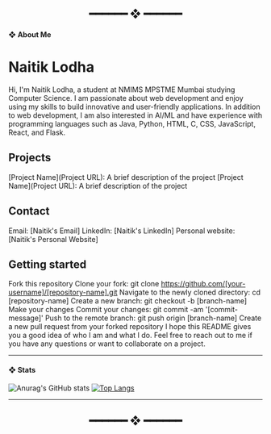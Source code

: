 <h2 align="center"> ━━━━━━  ❖  ━━━━━━ </h2>

#### ❖ About Me

# Naitik Lodha
Hi, I'm Naitik Lodha, a student at NMIMS MPSTME Mumbai studying Computer Science. I am passionate about web development and enjoy using my skills to build innovative and user-friendly applications. In addition to web development, I am also interested in AI/ML and have experience with programming languages such as Java, Python, HTML, C, CSS, JavaScript, React, and Flask.

## Projects
[Project Name](Project URL): A brief description of the project
[Project Name](Project URL): A brief description of the project
## Contact
Email: [Naitik's Email]
LinkedIn: [Naitik's LinkedIn]
Personal website: [Naitik's Personal Website]
## Getting started
Fork this repository
Clone your fork: git clone https://github.com/[your-username]/[repository-name].git
Navigate to the newly cloned directory: cd [repository-name]
Create a new branch: git checkout -b [branch-name]
Make your changes
Commit your changes: git commit -am '[commit-message]'
Push to the remote branch: git push origin [branch-name]
Create a new pull request from your forked repository
I hope this README gives you a good idea of who I am and what I do. Feel free to reach out to me if you have any questions or want to collaborate on a project.





---

  

#### ❖ Stats

![Anurag's GitHub stats](https://github-readme-stats.vercel.app/api?username=naitik-lodha&show_icons=true&theme=radical)
[![Top Langs](https://github-readme-stats.vercel.app/api/top-langs/?username=naitik-lodha&layout=compact)](https://github.com/naitik-lodha/github-readme-stats)


---


<h2 align="center"> ━━━━━━  ❖  ━━━━━━ </h2>
